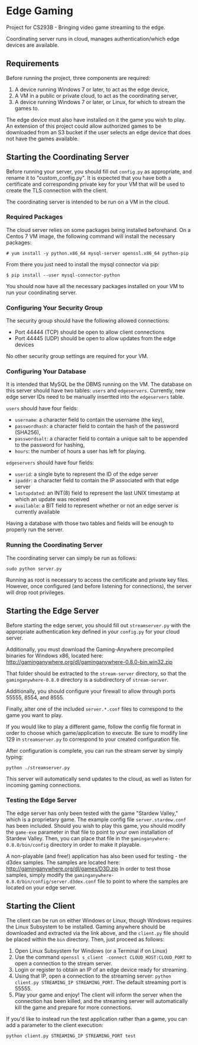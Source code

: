 # Edge Gaming
Project for CS293B - Bringing video game streaming to the edge.

Coordinating server runs in cloud, manages authentication/which edge devices are available.

## Requirements
Before running the project, three components are required:
  1. A device running Windows 7 or later, to act as the edge device,
  2. A VM in a public or private cloud, to act as the coordinating server,
  3. A device running Windows 7 or later, or Linux, for which to stream the games to.

The edge device must also have installed on it the game you wish to play. An extension of this project could allow authorized games to be downloaded from an S3 bucket if the user selects an edge device that does not have the games available.

## Starting the Coordinating Server
Before running your server, you should fill out `config.py` as appropriate, and rename it to "custom_config.py". It is expected that you have both a certificate and corresponding private key for your VM that will be used to create the TLS connection with the client.

The coordinating server is intended to be run on a VM in the cloud.

### Required Packages
The cloud server relies on some packages being installed beforehand. On a Centos 7 VM image, the following command will install the necessary packages:
```
# yum install -y python.x86_64 mysql-server openssl.x86_64 python-pip
```
From there you just need to install the mysql connector via pip:
```
$ pip install --user mysql-connector-python
```
You should now have all the necessary packages installed on your VM to run your coordinating server.

### Configuring Your Security Group
The security group should have the following allowed connections:
 - Port 44444 (TCP) should be open to allow client connections  
 - Port 44445 (UDP) should be open to allow updates from the edge devices

No other security group settings are required for your VM.

### Configuring Your Database
It is intended that MySQL be the DBMS running on the VM. The database on this server should have two tables: `users` and `edgeservers`. Currently, new edge server IDs need to be manually insertted into the `edgeservers` table.

`users` should have four fields:
  - `username`: a character field to contain the username (the key),
  - `passwordhash`: a character field to contain the hash of the password (SHA256),
  - `passwordsalt`: a character field to contain a unique salt to be appended to the password for hashing,
  - `hours`: the number of hours a user has left for playing.

`edgeservers` should have four fields:
  - `userid`: a single byte to represent the ID of the edge server
  - `ipaddr`: a character field to contain the IP associated with that edge server
  - `lastupdated`: an INT(8) field to represent the last UNIX timestamp at which an update was received
  - `available`: a BIT field to represent whether or not an edge server is currently available

Having a database with those two tables and fields will be enough to properly run the server.

### Running the Coordinating Server
The coordinating server can simply be run as follows:
```
sudo python server.py
```
Running as root is necessary to access the certificate and private key files. However, once configured (and before listening for connections), the server will drop root privileges.


## Starting the Edge Server
Before starting the edge server, you should fill out `streamserver.py` with the appropriate authentication key defined in your `config.py` for your cloud server.

Additionally, you must download the Gaming-Anywhere precompiled binaries for Windows x86, located here: http://gaminganywhere.org/dl/gaminganywhere-0.8.0-bin.win32.zip

That folder should be extracted to the `stream-server` directory, so that the `gaminganywhere-0.8.0` directory is a subdirectory of `stream-server`.

Additionally, you should configure your firewall to allow through ports 55555, 8554, and 8555.

Finally, alter one of the included `server.*.conf` files to correspond to the game you want to play.

If you would like to play a different game, follow the config file format in order to choose which game/application to execute. Be sure to modify line 129 in `streamserver.py` to correspond to your created configuration file.

After configuration is complete, you can run the stream server by simply typing:
```
python ./streamserver.py
```
This server will automatically send updates to the cloud, as well as listen for incoming gaming connections.

### Testing the Edge Server
The edge server has only been tested with the game "Stardew Valley," which is a proprietary game. The example config file `server.stardew.conf` has been included. Should you wish to play this game, you should modify the `game-exe` parameter in that file to point to your own installation of Stardew Valley. Then, you can place that file in the `gaminganywhere-0.8.0/bin/config` directory in order to make it playable.

A non-playable (and free!) application has also been used for testing - the d3dex samples. The samples are located here: http://gaminganywhere.org/dl/games/D3D.zip
In order to test those samples, simply modify the `gaminganywhere-0.8.0/bin/config/server.d3dex.conf` file to point to where the samples are located on your edge server.

## Starting the Client
The client can be run on either Windows or Linux, though Windows requires the Linux Subsystem to be installed. Gaming anywhere should be downloaded and extracted via the link above, and the `client.py` file should be placed within the `bin` directory. Then, just proceed as follows:
  1. Open Linux Subsystem for Windows (or a Terminal if on Linux)
  2. Use the command `openssl s_client -connect CLOUD_HOST:CLOUD_PORT` to open a connection to the stream server.
  3. Login or register to obtain an IP of an edge device ready for streaming.
  4. Using that IP, open a connection to the streaming server: `python client.py STREAMING_IP STREAMING_PORT`. The default streaming port is 55555.
  5. Play your game and enjoy! The client will inform the server when the connection has been killed, and the streaming server will automatically kill the game and prepare for more connections.

If you'd like to instead run the test application rather than a game, you can add a parameter to the client execution:
```
python client.py STREAMING_IP STREAMING_PORT test
```